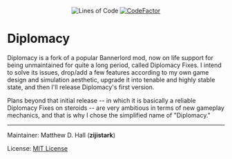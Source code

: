 <p align="center">
	<img src="https://tokei.rs/b1/github/zijistark/Diplomacy?category=code" alt="Lines of Code"/>
	<a href="https://www.codefactor.io/repository/github/zijistark/diplomacy"><img src="https://www.codefactor.io/repository/github/zijistark/diplomacy/badge" alt="CodeFactor"/></a>
</p>

# Diplomacy

Diplomacy is a fork of a popular Bannerlord mod, now on life support for being unmaintained for quite a long period, called Diplomacy Fixes. I intend to solve its issues, drop/add a few features according to my own game design and simulation aesthetic, upgrade it into tenable and highly stable state, and then I'll release Diplomacy's first version.

Plans beyond that initial release -- in which it is basically a reliable Diplomacy Fixes on steroids -- are very ambitious in terms of new gameplay mechanics, and that is why I chose the simplified name of "Diplomacy."

---

Maintainer: Matthew D. Hall (**zijistark**)

License: [MIT License](LICENSE)
